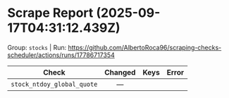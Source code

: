 # Scrape Report (2025-09-17T04:31:12.439Z)

Group: `stocks`  |  Run: https://github.com/AlbertoRoca96/scraping-checks-scheduler/actions/runs/17786717354

| Check | Changed | Keys | Error |
|---|:---:|:--|:--|
| `stock_ntdoy_global_quote` | — |  |  |
